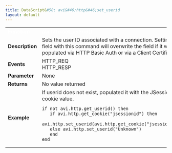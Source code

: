 ```yaml
---
title: DataScript&#58; avi&#46;http&#46;set_userid
layout: default
---
```

<table class="table table-hover table table-bordered table-hover">  
<tbody>       
<tr>   
<td><font size="3" color="white"><strong>Function</strong></font></td>
<td><font color="white"><b>avi.http.set_userid()</b></font></td>
</tr>
<tr>   
<td><font size="3"><strong>Description</strong></font></td>
<td>Sets the user ID associated with a connection. Setting this field with this command will overwrite the field if it was populated via HTTP Basic Auth or via a Client Certificate.</td>
</tr>
<tr>   
<td><font size="3"><strong>Events</strong></font></td>
<td>HTTP_REQ<br> HTTP_RESP</td>
</tr>
<tr>   
<td><font size="3"><strong>Parameter</strong></font></td>
<td>None</td>
</tr>
<tr>   
<td><font size="3"><strong>Returns</strong></font></td>
<td>No value returned</td>
</tr>
<tr>   
<td><font size="3"><strong>Example</strong></font></td>
<td>If userid does not exist, populated it with the JSessionID cookie value.<br> 
<!-- Crayon Syntax Highlighter v2.7.1 --> <pre><code class="language-lua">if not avi.http.get_userid() then
   if avi.http.get_cookie("jsessionid") then
      avi.http.set_userid(avi.http.get_cookie("jsessionid"))
   else avi.http.set_userid("Unknown")
   end
end</code></pre> 
<!-- [Format Time: 0.0030 seconds] --></td>
</tr>
</tbody>
</table> 